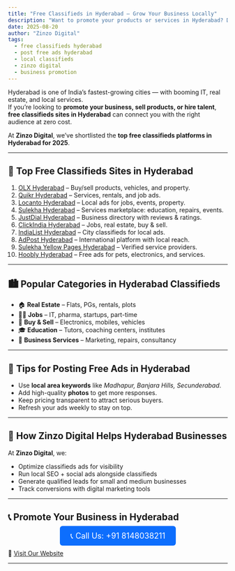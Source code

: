 ```yaml
---
title: "Free Classifieds in Hyderabad – Grow Your Business Locally"
description: "Want to promote your products or services in Hyderabad? Discover the best free classifieds sites in 2025 to reach local customers effectively."
date: 2025-08-20
author: "Zinzo Digital"
tags:
  - free classifieds hyderabad
  - post free ads hyderabad
  - local classifieds
  - zinzo digital
  - business promotion
---
```


Hyderabad is one of India’s fastest-growing cities — with booming IT, real estate, and local services.  
If you’re looking to **promote your business, sell products, or hire talent**, **free classifieds sites in Hyderabad** can connect you with the right audience at zero cost.

At **Zinzo Digital**, we’ve shortlisted the **top free classifieds platforms in Hyderabad for 2025**.

---

## 🚀 Top Free Classifieds Sites in Hyderabad

1. <a href="https://hyderabad.olx.in" target="_blank" rel="nofollow noopener noreferrer">OLX Hyderabad</a> – Buy/sell products, vehicles, and property.  
2. <a href="https://hyderabad.quikr.com" target="_blank" rel="nofollow noopener noreferrer">Quikr Hyderabad</a> – Services, rentals, and job ads.  
3. <a href="https://hyderabad.locanto.in" target="_blank" rel="nofollow noopener noreferrer">Locanto Hyderabad</a> – Local ads for jobs, events, property.  
4. <a href="https://www.sulekha.com/hyderabad" target="_blank" rel="nofollow noopener noreferrer">Sulekha Hyderabad</a> – Services marketplace: education, repairs, events.  
5. <a href="https://www.justdial.com/Hyderabad" target="_blank" rel="nofollow noopener noreferrer">JustDial Hyderabad</a> – Business directory with reviews & ratings.  
6. <a href="https://www.clickindia.com/hyderabad/" target="_blank" rel="nofollow noopener noreferrer">ClickIndia Hyderabad</a> – Jobs, real estate, buy & sell.  
7. <a href="https://www.indialist.com/hyderabad" target="_blank" rel="nofollow noopener noreferrer">IndiaList Hyderabad</a> – City classifieds for local ads.  
8. <a href="https://www.adpost.com/in/hyderabad/" target="_blank" rel="nofollow noopener noreferrer">AdPost Hyderabad</a> – International platform with local reach.  
9. <a href="https://yellowpages.sulekha.com/hyderabad" target="_blank" rel="nofollow noopener noreferrer">Sulekha Yellow Pages Hyderabad</a> – Verified service providers.  
10. <a href="https://www.hoobly.com/india/hyderabad/" target="_blank" rel="nofollow noopener noreferrer">Hoobly Hyderabad</a> – Free ads for pets, electronics, and services.  

---

## 🏙️ Popular Categories in Hyderabad Classifieds

- 🏠 **Real Estate** – Flats, PGs, rentals, plots  
- 👨‍💼 **Jobs** – IT, pharma, startups, part-time  
- 🛒 **Buy & Sell** – Electronics, mobiles, vehicles  
- 🎓 **Education** – Tutors, coaching centers, institutes  
- 🏢 **Business Services** – Marketing, repairs, consultancy  

---

## 📝 Tips for Posting Free Ads in Hyderabad

- Use **local area keywords** like *Madhapur, Banjara Hills, Secunderabad*.  
- Add high-quality **photos** to get more responses.  
- Keep pricing transparent to attract serious buyers.  
- Refresh your ads weekly to stay on top.  

---

## 🎯 How Zinzo Digital Helps Hyderabad Businesses

At **Zinzo Digital**, we:  
- Optimize classifieds ads for visibility  
- Run local SEO + social ads alongside classifieds  
- Generate qualified leads for small and medium businesses  
- Track conversions with digital marketing tools  

---

## 📞 Promote Your Business in Hyderabad

<div style="text-align:center; margin: 20px 0;">
  <a href="tel:+918148038211" style="background-color:#0d6efd; color:white; padding:12px 24px; border-radius:6px; text-decoration:none; font-size:18px;">
    📞 Call Us: +91 8148038211
  </a>
</div>

🔗 <a href="https://www.zinzodigital.com" target="_blank">Visit Our Website</a>

---
